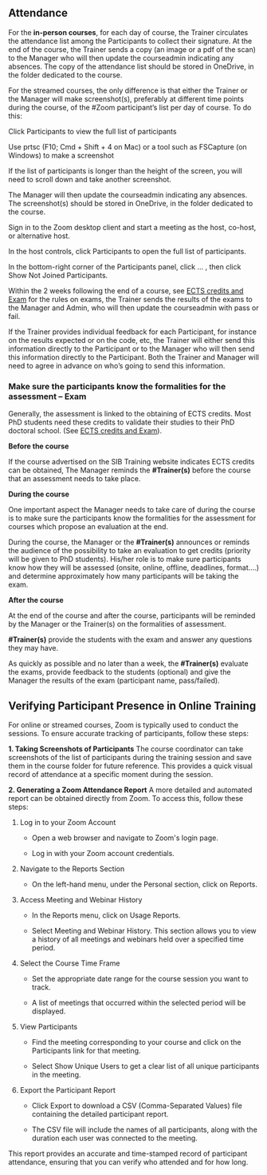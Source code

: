 ## Attendance 

For the **in-person courses**, for each day of course, the Trainer circulates the attendance list among the Participants to collect their signature. At the end of the course, the Trainer sends a copy (an image or a pdf of the scan) to the Manager who will then update the courseadmin indicating any absences. The copy of the attendance list should be stored in OneDrive, in the folder dedicated to the course.  

For the streamed courses, the only difference is that either the Trainer or the Manager will make screenshot(s), preferably at different time points during the course, of the #Zoom participant’s list per day of course. To do this: 

Click Participants to view the full list of participants 

Use prtsc (F10; Cmd + Shift + 4 on Mac) or a tool such as FSCapture (on Windows) to make a screenshot 

If the list of participants is longer than the height of the screen, you will need to scroll down and take another screenshot. 

The Manager will then update the courseadmin indicating any absences. The screenshot(s) should be stored in OneDrive, in the folder dedicated to the course. 

Sign in to the Zoom desktop client and start a meeting as the host, co-host, or alternative host. 

In the host controls, click Participants to open the full list of participants. 

In the bottom-right corner of the Participants panel, click  … , then click Show Not Joined Participants.  

Within the 2 weeks following the end of a course, see [ECTS credits and Exam](../../../topics/ECTS_exam.md) for the rules on exams, the Trainer sends the results of the exams to the Manager and Admin, who will then update the courseadmin with pass or fail.  

If the Trainer provides individual feedback for each Participant, for instance on the results expected or on the code, etc, the Trainer will either send this information directly to the Participant or to the Manager who will then send this information directly to the Participant. Both the Trainer and Manager will need to agree in advance on who’s going to send this information.  

### Make sure the participants know the formalities for the assessment – Exam 

Generally, the assessment is linked to the obtaining of ECTS credits. Most PhD students need these credits to validate their studies to their PhD doctoral school. (See [ECTS credits and Exam](../../../topics/ECTS_exam.md)).

**Before the course**

If the course advertised on the SIB Training website indicates ECTS credits can be obtained, The Manager reminds the **#Trainer(s)** before the course that an assessment needs to take place. 

**During the course**

One important aspect the Manager needs to take care of during the course is to make sure the participants know the formalities for the assessment for courses which propose an evaluation at the end.  

During the course, the Manager or the **#Trainer(s)** announces or reminds the audience of the possibility to take an evaluation to get credits (priority will be given to PhD students). His/her role is to make sure participants know how they will be assessed (onsite, online, offline, deadlines, format....) and determine approximately how many participants will be taking the exam. 

**After the course**

At the end of the course and after the course, participants will be reminded by the Manager or the Trainer(s) on the formalities of assessment.  

**#Trainer(s)** provide the students with the exam and answer any questions they may have. 

As quickly as possible and no later than a week, the **#Trainer(s)** evaluate the exams, provide feedback to the students (optional) and give the Manager the results of the exam (participant name, pass/failed). 

## Verifying Participant Presence in Online Training
For online or streamed courses, Zoom is typically used to conduct the sessions. To ensure accurate tracking of participants, follow these steps:

**1. Taking Screenshots of Participants**
The course coordinator can take screenshots of the list of participants during the training session and save them in the course folder for future reference. This provides a quick visual record of attendance at a specific moment during the session.

**2. Generating a Zoom Attendance Report**
A more detailed and automated report can be obtained directly from Zoom. To access this, follow these steps:

1. Log in to your Zoom Account

    - Open a web browser and navigate to Zoom's login page.

    - Log in with your Zoom account credentials.

2. Navigate to the Reports Section

    - On the left-hand menu, under the Personal section, click on Reports.

3. Access Meeting and Webinar History

    - In the Reports menu, click on Usage Reports.

    - Select Meeting and Webinar History. This section allows you to view a history of all meetings and webinars held over a specified time period.

4. Select the Course Time Frame

    - Set the appropriate date range for the course session you want to track.

    - A list of meetings that occurred within the selected period will be displayed.

5. View Participants

    - Find the meeting corresponding to your course and click on the Participants link for that meeting.

    - Select Show Unique Users to get a clear list of all unique participants in the meeting.

6. Export the Participant Report

    - Click Export to download a CSV (Comma-Separated Values) file containing the detailed participant report.

    - The CSV file will include the names of all participants, along with the duration each user was connected to the meeting.

This report provides an accurate and time-stamped record of participant attendance, ensuring that you can verify who attended and for how long.
